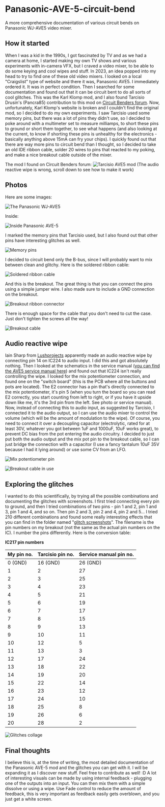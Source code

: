 # Panasonic-AVE-5-circuit-bend
A more comprehensive documentation of various circuit bends on Panasonic WJ-AVE5 video mixer.

## How it started
When I was a kid in the 1990s, I got fascinated by TV and as we had a camera at home, I started making my own TV shows and various experiments with in-camera VFX, but I craved a video mixer, to be able to do some keying and cool wipes and stuff. In 2023, an idea popped into my head to try to find one of these old video mixers. I looked on a local "Craigslist" type of website and there it was, Panasonic AVE5. I immediately ordered it. It was in perfect condition. Then I searched for some documentation and found out that it can be circuit bent to do all sorts of cool glitches. This was the Karl Klomp mod, and I also found Tarcisio Drusin's (Pancra85) contribution to this mod on [Circuit Benders forum](circuitbenders.co.uk). Now, unfortunately, Karl Klomp's website is broken and I couldn't find the original mod, so I decided to do my own experiments. I saw Tarcisio used some memory pins, but there was a lot of pins they didn't use, so I decided to poke around with a multimeter set to measure milliamps, to short these pins to ground or short them together, to see what happens (and also looking at the current, to know if shorting these pins is unhealthy for the electronics - basically anything above 15mA can fry your chips). I quickly found out that there are way more pins to circuit bend than I thought, so I decided to take an old IDE ribbon cable, solder 20 wires to pins that reacted to my poking, and make a nice breakout cable outside of the mixer.

The mod I found on Circuit Benders forum:
![Tarcisio AVE5 mod](pictures/Tarcisio%20mod.jpg)
(The audio reactive wipe is wrong, scroll down to see how to make it work)


## Photos

Here are some images:

![The Panasonic WJ-AVE5](pictures/IMG_20230511_235248.jpg)

Inside:

![Inside Panasonic AVE-5](pictures/IMG_20230831_220430.jpg)

I marked the memory pins that Tarcisio used, but I also found out that other pins have interesting glitches as well.

![Memory pins](pictures/IMG_20230831_220512.jpg)

I decided to circuit bend only the B-bus, since I will probably want to mix between clean and glitchy. Here is the soldered ribbon cable:

![Soldered ribbon cable](pictures/IMG_20230901_231616.jpg)

And this is the breakout. The great thing is that you can connect the pins using a simple jumper wire. I also made sure to include a GND connection on the breakout.

![Breakout ribbon connector](pictures/IMG_20230903_202007.jpg)

There is enough space for the cable that you don't need to cut the case. Just don't tighten the screws all the way!

![Breakout cable](pictures/IMG_20230903_202028.jpg)


## Audio reactive wipe

Iain Sharp from [Lushprojects](https://lushprojects.com/) apparently made an audio reactive wipe by connecting pin 14 on IC224 to audio input. I did this and got absolutely nothing. Then I looked at the schematics in the service manual ([you can find the AVE5 service manual here](manuals/)) and found out that IC224 isn't really controlling the wipe. I looked for the mix potentiometer connection, and found one on the "switch board" (this is the PCB where all the buttons and pots are located). The E2 connector has a pin that's directly connected to the mix potentiometer, it's pin 5 (when you turn the board so you can read E2 correctly, you start counting from left to right, or if you have it upside down like me, it's the 3rd pin from the left. See photo or service manual). Now, instead of connecting this to audio input, as suggested by Tarcisio, I connected it to the audio output, so I can use the audio mixer to control the volume (which will be the amount of modulation to the wipe). Of course, you need to connect it over a decoupling capacitor (electrolytic, rated for at least 30V, whatever you got between 1uF and 1000uF, 10uF works great), to prevent DC bias from the pot entering the audio circuitry. I decided to just put both the audio output and the mix pot pin to the breakout cable, so I can just bridge the connection with a capacitor (I use a fancy tantalum 10uF 35V because I had it lying around) or use some CV from an LFO.

![Mix potentiometer pin](pictures/IMG_20230903_202802.jpg)

![Breakout cable in use](pictures/IMG_20230903_210818.jpg)

## Exploring the glitches

I wanted to do this scientifically, by trying all the possible combinations and documenting the glitches with screenshots. I first tried connecting every pin to ground, and then I tried combinations of two pins - pin 1 and 2, pin 1 and 3, pin 1 and 4, and so on. Then pin 2 and 3, pin 2 and 4, pin 2 and 5... I tried 210 different combinations and found some really interesting effects that you can find in the folder named "[glitch screenshots](glitch%20screenshots/)". The filename is the pin numbers on my breakout (not the same as the actual pin numbers on the IC). I number the pins differently. Here is the conversion table:

**IC217 pin numbers**

| My pin no. | Tarcisio pin no. | Service manual pin no. |
| --- | --- | --- |
| 0 (GND) | 16 (GND) | 26 (GND) |
| 1 | 2 | 27 |
| 2 | 3 | 25 |
| 3 | 4 | 23 |
| 4 | 5 | 21 |
| 5 | 6 | 19 |
| 6 | 7 | 17 |
| 7 | 8 | 15 |
| 8 | 9 | 13 |
| 9 | 10 | 11 |
| 10 | 12 | 5 |
| 11 | 13 | 3 |
| 12 | 17 | 24 |
| 13 | 18 | 22 |
| 14 | 19 | 20 |
| 15 | 22 | 14 |
| 16 | 23 | 12 |
| 17 | 24 | 10 |
| 18 | 25 | 8 |
| 19 | 26 | 6 |
| 20 | 28 | 2 |

![Glitches collage](pictures/InShot_20230904_011448331.jpg)


## Final thoughts

I believe this is, at the time of writing, the most detailed documentation of the Panasonic AVE-5 mod and the glitches you can get with it. I will be expanding it as I discover new stuff. Feel free to contribute as well! :D
A lot of interesting visuals can be made by using internal feedback - plugging one of the outputs into an input. You can then mix them with a simple dissolve or using a wipe. Use Fade control to reduce the amount of feedback, this is very important as feedback easily gets overblown, and you just get a white screen.

